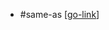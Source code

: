 - #same-as [[go-link]]

[//begin]: # "Autogenerated link references for markdown compatibility"
[go-link]: go-link.md "go-link"
[//end]: # "Autogenerated link references"